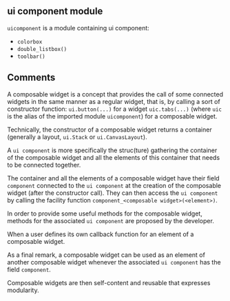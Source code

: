 ## ui component module

`uicomponent` is a module containing ui component:

* `colorbox`
* `double_listbox()`
* `toolbar()`

## Comments

A composable widget is a concept that provides the call of some connected widgets in the same manner as a regular widget, that is, by calling a sort of constructor function: `ui.button(...)` for a widget `uic.tabs(...)` (where `uic` is the alias of the imported module `uicomponent`) for a composable widget.

Technically, the constructor of a composable widget returns a container (generally a layout, `ui.Stack` or `ui.CanvasLayout`).

A `ui component` is more specifically the struc(ture) gathering the container of the composable widget and all the elements of this container that needs to be connected together.

The container and all the elements of a composable widget have their field `component` connected to the `ui component` at the creation of the composable widget (after the constructor call). They can then access the `ui component` by calling the facility function `component_<composable widget>(<element>)`.

In order to provide some useful methods for the composable widget, methods for the associated `ui component` are proposed by the developer.

When a user defines its own callback function for an element of a composable widget.

As a final remark, a composable widget can be used as an element of another composable widget whenever the associated `ui component` has the field `component`. 

Composable widgets are then self-content and reusable that expresses modularity.